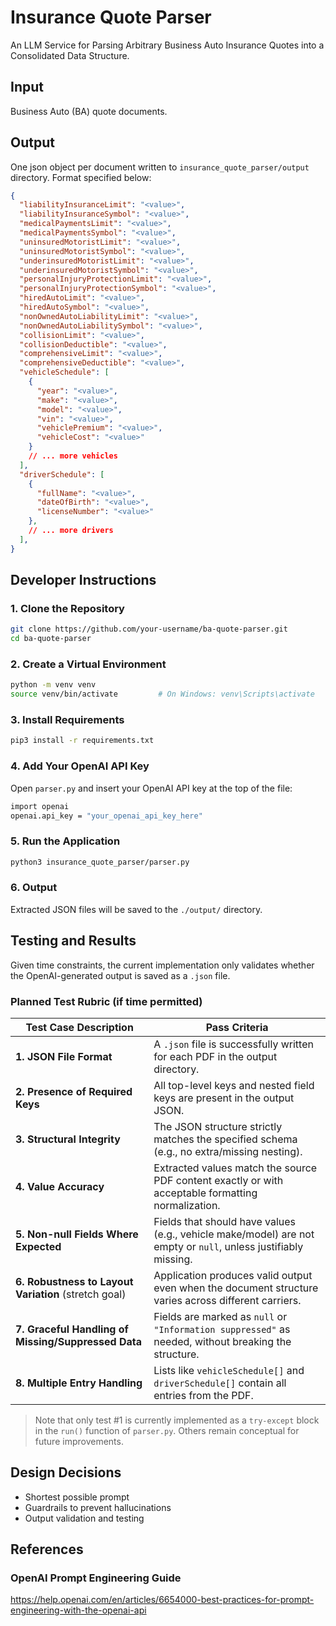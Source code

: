 # Insurance Quote Parser
An LLM Service for Parsing Arbitrary Business Auto Insurance Quotes into a Consolidated Data Structure.

## Input 
Business Auto (BA) quote documents.

## Output 
One json object per document written to `insurance_quote_parser/output` directory. Format specified below:
```json
{
  "liabilityInsuranceLimit": "<value>",
  "liabilityInsuranceSymbol": "<value>",
  "medicalPaymentsLimit": "<value>",
  "medicalPaymentsSymbol": "<value>",
  "uninsuredMotoristLimit": "<value>",
  "uninsuredMotoristSymbol": "<value>",
  "underinsuredMotoristLimit": "<value>",
  "underinsuredMotoristSymbol": "<value>",
  "personalInjuryProtectionLimit": "<value>",
  "personalInjuryProtectionSymbol": "<value>",
  "hiredAutoLimit": "<value>",
  "hiredAutoSymbol": "<value>",
  "nonOwnedAutoLiabilityLimit": "<value>",
  "nonOwnedAutoLiabilitySymbol": "<value>",
  "collisionLimit": "<value>",
  "collisionDeductible": "<value>",
  "comprehensiveLimit": "<value>",
  "comprehensiveDeductible": "<value>",
  "vehicleSchedule": [
    {
      "year": "<value>",
      "make": "<value>",
      "model": "<value>",
      "vin": "<value>",
      "vehiclePremium": "<value>",
      "vehicleCost": "<value>"
    }
    // ... more vehicles
  ],
  "driverSchedule": [
    {
      "fullName": "<value>",
      "dateOfBirth": "<value>",
      "licenseNumber": "<value>"
    },
    // ... more drivers
  ],
}
```

## Developer Instructions

### 1. Clone the Repository
```bash
git clone https://github.com/your-username/ba-quote-parser.git
cd ba-quote-parser
```
### 2. Create a Virtual Environment
```bash
python -m venv venv
source venv/bin/activate         # On Windows: venv\Scripts\activate
```
### 3. Install Requirements
```bash
pip3 install -r requirements.txt
```
### 4. Add Your OpenAI API Key
Open `parser.py` and insert your OpenAI API key at the top of the file:
```bash
import openai
openai.api_key = "your_openai_api_key_here"
```
### 5. Run the Application
```bash
python3 insurance_quote_parser/parser.py
```
### 6. Output
Extracted JSON files will be saved to the `./output/` directory.

## Testing and Results

Given time constraints, the current implementation only validates whether the OpenAI-generated output is saved as a `.json` file.

### Planned Test Rubric (if time permitted)

| Test Case Description                                      | Pass Criteria                                                                 |
|-----------------------------------------------------------|-------------------------------------------------------------------------------|
| **1. JSON File Format**                                   | A `.json` file is successfully written for each PDF in the output directory. |
| **2. Presence of Required Keys**                          | All top-level keys and nested field keys are present in the output JSON.     |
| **3. Structural Integrity**                               | The JSON structure strictly matches the specified schema (e.g., no extra/missing nesting). |
| **4. Value Accuracy**                                     | Extracted values match the source PDF content exactly or with acceptable formatting normalization. |
| **5. Non-null Fields Where Expected**                     | Fields that should have values (e.g., vehicle make/model) are not empty or `null`, unless justifiably missing. |
| **6. Robustness to Layout Variation** (stretch goal)      | Application produces valid output even when the document structure varies across different carriers. |
| **7. Graceful Handling of Missing/Suppressed Data**       | Fields are marked as `null` or `"Information suppressed"` as needed, without breaking the structure. |
| **8. Multiple Entry Handling**                            | Lists like `vehicleSchedule[]` and `driverSchedule[]` contain all entries from the PDF. |

> Note that only test #1 is currently implemented as a `try-except` block in the `run()` function of `parser.py`. Others remain conceptual for future improvements.

## Design Decisions 
- Shortest possible prompt 
- Guardrails to prevent hallucinations 
- Output validation and testing

## References 

### OpenAI Prompt Engineering Guide 
https://help.openai.com/en/articles/6654000-best-practices-for-prompt-engineering-with-the-openai-api



